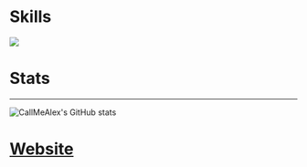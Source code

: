 <p align="center">

# Skills

![](https://skillicons.dev/icons?i=github,windows,linux,neovim,arch,robloxstudio,visualstudio,cpp,cs,cmake,unreal,unity,blender,davinci)

# Stats
  ---
![CallMeAlex's GitHub stats](https://github-readme-stats.vercel.app/api?username=Call-Me-Alex&count_private=true)
</br>
</p>

# [Website](https://alexdynamics.site/)
